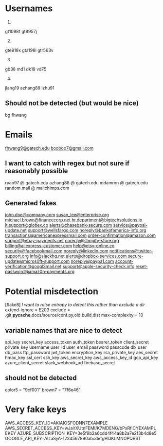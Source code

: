 # Usernames
1.
gt1098f
gt8957j

2.
gte918x
gta198l
gtr563v

3.
gb38
md1
dk19
vd75

4.
jlang19
azhang88
lzhu91

## Should not be detected (but would be nice)
bg
fhwang 

# Emails
fhwang9@gatech.edu
booboo7@gmail.com

## I want to catch with regex but not sure if reasonably possible
ryao97 @ gatech.edu
azhang88 @ gatech.edu
mdamron @ gatech.edu
random.mail @ mailchimps.com

## Generated fakes
john.doe@company.com
susan_lee@enterprise.org
michael.brown@financecorp.net
hr.department@bigtechsolutions.io
it.support@globex.co
alerts@chasebank-secure.com
service@paypal-update.net
support@wellsfargo.com
noreply@bankofamerica-info.org
transactions@americanexpressmail.com
order-confirmation@amazon.com
support@ebay-payments.net
noreply@shopify-store.org
billing@aliexpress-customer.com
help@etsy-online.co
security@facebookmail.com
noreply@linkedin.com
notifications@twitter-support.org
info@slackhq.net
alerts@dropbox-services.com
secure-update@micros0ft-support.com
noreply@paypa1.com
account-verification@googl3mail.net
support@apple-security-check.info
reset-password@amaz0n-payments.org


# Potential misdetection
[flake8] *I want to raise entropy to detect this rather than exclude a dir* 
extend-ignore = E203
exclude = .git,__pycache__,docs/source/conf.py,old,build,dist
max-complexity = 10

## variable names that are nice to detect
api_key
secret_key
access_token
auth_token
bearer_token
client_secret
private_key
username
user_id
user_email
password
passcode
db_user
db_pass
ftp_password
jwt_token
encryption_key
rsa_private_key
aes_secret
hmac_key
ssl_cert
ssh_key
aws_secret_key
aws_access_key_id
gcp_api_key
azure_client_secret
slack_webhook_url
firebase_secret

## should not be detected
color5 = "9cf001"
brown7 = "7f6e46"

# Very fake keys
AWS_ACCESS_KEY_ID=AKIAIOSFODNN7EXAMPLE
AWS_SECRET_ACCESS_KEY=wJalrXUtnFEMI/K7MDENG/bPxRfiCYEXAMPLEKEY
AZURE_SUBSCRIPTION_KEY=3e5f9b2a6cdd4f44a8b2a7e2f3b4d8e5
GOOGLE_API_KEY=AIzaSyA-1234567890abcdefgHIJKLMNOPQRST
